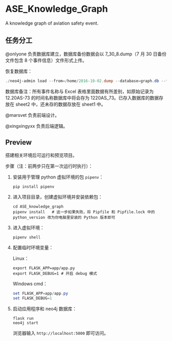 # ASE_Knowledge_Graph

A knowledge graph of aviation safety event.

## 任务分工

@onlyone 负责数据库建立，数据库备份数据会以 7_30_8.dump（7 月 30 日备份文件包含 8 个事件信息）文件形式上传。

恢复数据库：

```powershell
./neo4j-admin load --from=/home/2016-10-02.dump --database=graph.db --force
```

数据库备注：所有事件名称与 Excel 表格里面数据有所差别，如原始记录为 12.20AS-73 的时间名称数据库中将会存为 1220AS_73。已存入数据库的数据存放在 sheet2 中，还未存的数据存放在 sheet1 中。

@marsvet 负责前端设计。

@xingxingyxx 负责后端逻辑。

## Preview

搭建相关环境后可运行和预览项目。

步骤（注：前两步只在第一次运行时执行）：

1. 安装用于管理 python 虚拟环境的包 `pipenv`：

   ```shell
   pip install pipenv
   ```

2. 进入项目目录，创建虚拟环境并安装依赖包：

   ```shell
   cd ASE_knowledge_graph
   pipenv install	# 这一步如果失败，将 Pipfile 和 Pipfile.lock 中的 python_version 改为你电脑里安装的 Python 版本即可
   ```

3. 进入虚拟环境：

   ```shell
   pipenv shell
   ```

4. 配置临时环境变量：

   Linux：

   ```shell
   export FLASK_APP=app/app.py
   export FLASK_DEBUG=1	# 开启 debug 模式
   ```

   Windows cmd：

   ```powershell
   set FLASK_APP=app/app.py
   set FLASK_DEBUG=1
   ```

5. 启动应用程序和 neo4j 数据库：

   ```shell
   flask run
   neo4j start
   ```

   浏览器输入 `http://localhost:5000` 即可访问。
